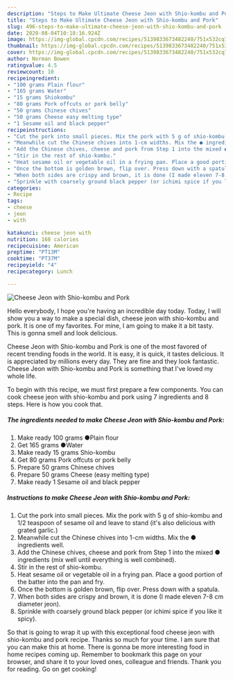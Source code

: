 ```yaml
---
description: "Steps to Make Ultimate Cheese Jeon with Shio-kombu and Pork"
title: "Steps to Make Ultimate Cheese Jeon with Shio-kombu and Pork"
slug: 496-steps-to-make-ultimate-cheese-jeon-with-shio-kombu-and-pork
date: 2020-08-04T10:18:16.924Z
image: https://img-global.cpcdn.com/recipes/5139833673482240/751x532cq70/cheese-jeon-with-shio-kombu-and-pork-recipe-main-photo.jpg
thumbnail: https://img-global.cpcdn.com/recipes/5139833673482240/751x532cq70/cheese-jeon-with-shio-kombu-and-pork-recipe-main-photo.jpg
cover: https://img-global.cpcdn.com/recipes/5139833673482240/751x532cq70/cheese-jeon-with-shio-kombu-and-pork-recipe-main-photo.jpg
author: Norman Bowen
ratingvalue: 4.5
reviewcount: 10
recipeingredient:
- "100 grams Plain flour"
- "165 grams Water"
- "15 grams Shiokombu"
- "80 grams Pork offcuts or pork belly"
- "50 grams Chinese chives"
- "50 grams Cheese easy melting type"
- "1 Sesame oil and black pepper"
recipeinstructions:
- "Cut the pork into small pieces. Mix the pork with 5 g of shio-kombu and 1/2 teaspoon of sesame oil and leave to stand (it&#39;s also delicious with grated garlic.)"
- "Meanwhile cut the Chinese chives into 1-cm widths. Mix the ● ingredients well."
- "Add the Chinese chives, cheese and pork from Step 1 into the mixed ● ingredients (mix well until everything is well combined)."
- "Stir in the rest of shio-kombu."
- "Heat sesame oil or vegetable oil in a frying pan. Place a good portion of the batter into the pan and fry."
- "Once the bottom is golden brown, flip over. Press down with a spatula."
- "When both sides are crispy and brown, it is done (I made eleven 7-8 cm diameter jeon)."
- "Sprinkle with coarsely ground black pepper (or ichimi spice if you like it spicy)."
categories:
- Recipe
tags:
- cheese
- jeon
- with

katakunci: cheese jeon with 
nutrition: 168 calories
recipecuisine: American
preptime: "PT13M"
cooktime: "PT37M"
recipeyield: "4"
recipecategory: Lunch

---
```



![Cheese Jeon with Shio-kombu and Pork](https://img-global.cpcdn.com/recipes/5139833673482240/751x532cq70/cheese-jeon-with-shio-kombu-and-pork-recipe-main-photo.jpg)

Hello everybody, I hope you're having an incredible day today. Today, I will show you a way to make a special dish, cheese jeon with shio-kombu and pork. It is one of my favorites. For mine, I am going to make it a bit tasty. This is gonna smell and look delicious.

Cheese Jeon with Shio-kombu and Pork is one of the most favored of recent trending foods in the world. It is easy, it is quick, it tastes delicious. It is appreciated by millions every day. They are fine and they look fantastic. Cheese Jeon with Shio-kombu and Pork is something that I've loved my whole life.




To begin with this recipe, we must first prepare a few components. You can cook cheese jeon with shio-kombu and pork using 7 ingredients and 8 steps. Here is how you cook that.

<!--inarticleads1-->

##### The ingredients needed to make Cheese Jeon with Shio-kombu and Pork:

1. Make ready 100 grams ●Plain flour
1. Get 165 grams ●Water
1. Make ready 15 grams Shio-kombu
1. Get 80 grams Pork offcuts or pork belly
1. Prepare 50 grams Chinese chives
1. Prepare 50 grams Cheese (easy melting type)
1. Make ready 1 Sesame oil and black pepper




<!--inarticleads2-->

##### Instructions to make Cheese Jeon with Shio-kombu and Pork:

1. Cut the pork into small pieces. Mix the pork with 5 g of shio-kombu and 1/2 teaspoon of sesame oil and leave to stand (it&#39;s also delicious with grated garlic.)
1. Meanwhile cut the Chinese chives into 1-cm widths. Mix the ● ingredients well.
1. Add the Chinese chives, cheese and pork from Step 1 into the mixed ● ingredients (mix well until everything is well combined).
1. Stir in the rest of shio-kombu.
1. Heat sesame oil or vegetable oil in a frying pan. Place a good portion of the batter into the pan and fry.
1. Once the bottom is golden brown, flip over. Press down with a spatula.
1. When both sides are crispy and brown, it is done (I made eleven 7-8 cm diameter jeon).
1. Sprinkle with coarsely ground black pepper (or ichimi spice if you like it spicy).




So that is going to wrap it up with this exceptional food cheese jeon with shio-kombu and pork recipe. Thanks so much for your time. I am sure that you can make this at home. There is gonna be more interesting food in home recipes coming up. Remember to bookmark this page on your browser, and share it to your loved ones, colleague and friends. Thank you for reading. Go on get cooking!
